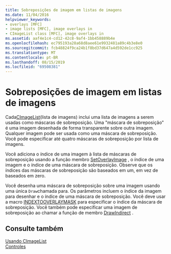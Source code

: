 ```yaml
---
title: Sobreposições de imagem em listas de imagens
ms.date: 11/04/2016
helpviewer_keywords:
- overlays [MFC]
- image lists [MFC], image overlays in
- CImageList class [MFC], image overlays in
ms.assetid: aaf4e1c4-cd12-42c8-9af4-1bb458889b4e
ms.openlocfilehash: ec795193a28a68d8aee61e9932481a89c4b3e8e0
ms.sourcegitcommit: fcb48824f9ca24b1f8bd37d647a4d592de1cc925
ms.translationtype: MT
ms.contentlocale: pt-BR
ms.lasthandoff: 08/15/2019
ms.locfileid: "69508381"
---
```

# <a name="image-overlays-in-image-lists"></a>Sobreposições de imagem em listas de imagens

Cada[CImageList](../mfc/reference/cimagelist-class.md)(lista de imagens) inclui uma lista de imagens a serem usadas como máscaras de sobreposição. Uma "máscara de sobreposição" é uma imagem desenhada de forma transparente sobre outra imagem. Qualquer imagem pode ser usada como uma máscara de sobreposição. Você pode especificar até quatro máscaras de sobreposição por lista de imagens.

Você adiciona o índice de uma imagem à lista de máscaras de sobreposição usando a função membro [SetOverlayImage](../mfc/reference/cimagelist-class.md#setoverlayimage) , o índice de uma imagem e o índice de uma máscara de sobreposição. Observe que os índices das máscaras de sobreposição são baseados em um, em vez de baseados em zero.

Você desenha uma máscara de sobreposição sobre uma imagem usando uma única `Draw`chamada para. Os parâmetros incluem o índice da imagem para desenhar e o índice de uma máscara de sobreposição. Você deve usar a macro [INDEXTOOVERLAYMASK](/windows/win32/api/commctrl/nf-commctrl-indextooverlaymask) para especificar o índice da máscara de sobreposição. Você também pode especificar uma imagem de sobreposição ao chamar a função de membro [DrawIndirect](../mfc/reference/cimagelist-class.md#drawindirect) .

## <a name="see-also"></a>Consulte também

[Usando CImageList](../mfc/using-cimagelist.md)<br/>
[Controles](../mfc/controls-mfc.md)
